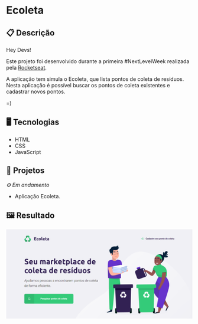 # Ecoleta

## 📋 Descrição

Hey Devs!

Este projeto foi desenvolvido durante a primeira #NextLevelWeek realizada pela [Rocketseat](https://rocketseat.com.br/).

A aplicação tem simula o Ecoleta, que lista pontos de coleta de resíduos. Nesta aplicação é possível buscar os pontos de coleta existentes e cadastrar novos pontos.

=)

## 🖥️ Tecnologias

- HTML
- CSS
- JavaScript

## 🎨 Projetos
*⚙ Em andamento*

- Aplicação Ecoleta.

## 🖼️ Resultado

![](https://github.com/jeniblodev/-Ecoleta/blob/master/projeto/pg_inicial.PNG)
